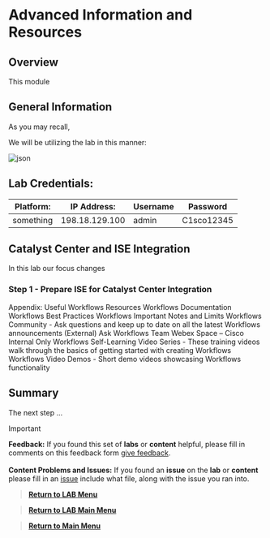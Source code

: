 # Advanced Information and Resources

## Overview

This module 

## General Information

As you may recall, 

We will be utilizing the lab in this manner:

![json](./images/DCLOUD_Topology_PnPLab2.png?raw=true "Import JSON")

## Lab Credentials:

| Platform:       | IP Address:    | Username | Password   | 
|-----------------|----------------|----------|------------|
| something       | 198.18.129.100 | admin    | C1sco12345 |

## Catalyst Center and ISE Integration

In this lab our focus changes 

### Step 1 - Prepare ISE for Catalyst Center Integration

Appendix: Useful Workflows Resources
Workflows Documentation
Workflows Best Practices
Workflows Important Notes and Limits
Workflows Community - Ask questions and keep up to date on all the latest Workflows announcements (External)
Ask Workflows Team Webex Space – Cisco Internal Only
Workflows Self-Learning Video Series - These training videos walk through the basics of getting started with creating Workflows
Workflows Video Demos - Short demo videos showcasing Workflows functionality

## Summary

The next step ... 

> [!IMPORTANT]
> **Feedback:** If you found this set of **labs** or **content** helpful, please fill in comments on this feedback form [give feedback](https://github.com/kebaldwi/DNAC-TEMPLATES/discussions/new?category=feedback-and-ideas).</br></br>
**Content Problems and Issues:** If you found an **issue** on the **lab** or **content** please fill in an [issue](https://github.com/kebaldwi/DNAC-TEMPLATES/issues/new) include what file, along with the issue you ran into. 

> [**Return to LAB Menu**](./README.md)

> [**Return to LAB Main Menu**](../README.md)

> [**Return to Main Menu**](../../README.md)
